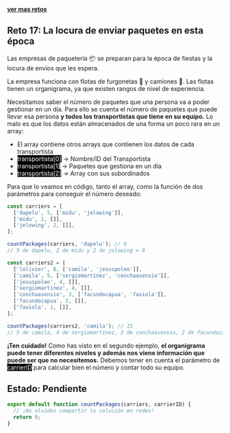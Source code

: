 [**ver mas retos**](../README.md)

## Reto 17: La locura de enviar paquetes en esta época

Las empresas de paquetería 📦 se preparan para la época de fiestas y la locura de envíos que les espera.

La empresa funciona con flotas de furgonetas 🚛 y camiones 🚚. Las flotas tienen un organigrama, ya que existen rangos de nivel de experiencia.

Necesitamos saber el número de paquetes que una persona va a poder gestionar en un día. Para ello se cuenta el número de paquetes que puede llevar esa persona **y todos los transportistas que tiene en su equipo.** Lo malo es que los datos están almacenados de una forma un poco rara en un array:

- El array contiene otros arrays que contienen los datos de cada transportista
- <mark style="background-color: black;color:#fff">transportista[0]</mark> -> Nombre/ID del Transportista
- <mark style="background-color: black;color:#fff">transportista[1]</mark> -> Paquetes que gestiona en un día
- <mark style="background-color: black;color:#fff">transportista[2]</mark> -> Array con sus subordinados

Para que lo veamos en código, tanto el array, como la función de dos parámetros para conseguir el número deseado:

```js
const carriers = [
  ['dapelu', 5, ['midu', 'jelowing']],
  ['midu', 2, []],
  ['jelowing', 2, []],
];

countPackages(carriers, 'dapelu'); // 9
// 5 de dapelu, 2 de midu y 2 de jelowing = 9

const carriers2 = [
  ['lolivier', 8, ['camila', 'jesuspoleo']],
  ['camila', 5, ['sergiomartinez', 'conchaasensio']],
  ['jesuspoleo', 4, []],
  ['sergiomartinez', 4, []],
  ['conchaasensio', 3, ['facundocapua', 'faviola']],
  ['facundocapua', 2, []],
  ['faviola', 1, []],
];

countPackages(carriers2, 'camila'); // 15
// 5 de camila, 4 de sergiomartinez, 3 de conchaasensio, 2 de facundocapua y 1 de faviola = 15
```

**¡Ten cuidado!** Como has visto en el segundo ejemplo, **el organigrama puede tener diferentes niveles y además nos viene información que puede ser que no necesitemos.** Debemos tener en cuenta el parámetro de <mark style="background-color: black;color:#fff">carrierID</mark> para calcular bien el número y contar todo su equipo.

## Estado: Pendiente

```js
export default function countPackages(carriers, carrierID) {
  // ¡No olvides compartir tu solución en redes!
  return 0;
}
```
